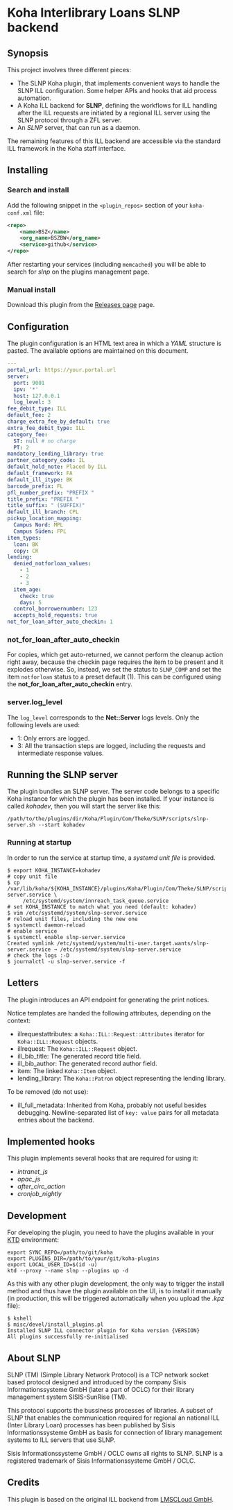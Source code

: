 # Koha Interlibrary Loans SLNP backend

## Synopsis

This project involves three different pieces:

* The SLNP Koha plugin, that implements convenient ways to handle the SLNP ILL configuration. Some
  helper APIs and hooks that aid process automation.
* A Koha ILL backend for **SLNP**, defining the workflows for ILL handling after the ILL requests
  are initiated by a regional ILL server using the SLNP protocol through a ZFL server.
* An _SLNP_ server, that can run as a daemon.

The remaining features of this ILL backend are accessible via the standard ILL framework in the Koha staff interface.

## Installing

### Search and install

Add the following snippet in the `<plugin_repos>` section of your `koha-conf.xml` file:

```xml
<repo>
    <name>BSZ</name>
    <org_name>BSZBW</org_name>
    <service>github</service>
</repo>
```

After restarting your services (including `memcached`) you will be able to search for _slnp_ on the plugins
management page.

### Manual install

Download this plugin from the [Releases page](https://github.com/BSZBW/koha-plugin-slnp-ill/releases) page.

## Configuration

The plugin configuration is an HTML text area in which a _YAML_ structure is pasted. The available options
are maintained on this document.

```yaml
---
portal_url: https://your.portal.url
server:
  port: 9001
  ipv: '*'
  host: 127.0.0.1
  log_level: 3
fee_debit_type: ILL
default_fee: 2
charge_extra_fee_by_default: true
extra_fee_debit_type: ILL
category_fee:
  ST: null # no charge
  PT: 2
mandatory_lending_library: true
partner_category_code: IL
default_hold_note: Placed by ILL
default_framework: FA
default_ill_itype: BK
barcode_prefix: FL
pfl_number_prefix: "PREFIX "
title_prefix: "PREFIX "
title_suffix: " (SUFFIX)"
default_ill_branch: CPL
pickup_location_mapping:
  Campus Nord: MPL
  Campus Süden: FPL
item_types:
  loan: BK
  copy: CR
lending:
  denied_notforloan_values:
    - 1
    - 2
    - 3
  item_age:
    check: true
    days: 5
  control_borrowernumber: 123
  accepts_hold_requests: true
not_for_loan_after_auto_checkin: 1
```

### not_for_loan_after_auto_checkin

For copies, which get auto-returned, we cannot perform the cleanup action right away,
because the checkin page requires the item to be present and it explodes otherwise. So,
instead, we set the status to `SLNP_COMP` and set the item `notforloan` status to a preset
default (1). This can be configured using the **not_for_loan_after_auto_checkin** entry.

### server.log_level

The `log_level` corresponds to the **Net::Server** logs levels. Only the following levels are used:

* 1: Only errors are logged.
* 3: All the transaction steps are logged, including the requests and intermediate response values.

## Running the SLNP server

The plugin bundles an SLNP server. The server code belongs to a specific Koha instance for which the plugin has been installed. If your instance is called _kohadev_, then you will start the server like this:

```shell
/path/to/the/plugins/dir/Koha/Plugin/Com/Theke/SLNP/scripts/slnp-server.sh --start kohadev
```

### Running at startup

In order to run the service at startup time, a _systemd unit file_ is provided.

```shell
$ export KOHA_INSTANCE=kohadev
# copy unit file
$ cp /var/lib/koha/${KOHA_INSTANCE}/plugins/Koha/Plugin/Com/Theke/SLNP/scripts/slnp-server.service \
     /etc/systemd/system/innreach_task_queue.service
# set KOHA_INSTANCE to match what you need (default: kohadev)
$ vim /etc/systemd/system/slnp-server.service
# reload unit files, including the new one
$ systemctl daemon-reload
# enable service
$ systemctl enable slnp-server.service
Created symlink /etc/systemd/system/multi-user.target.wants/slnp-server.service → /etc/systemd/system/slnp-server.service
# check the logs :-D
$ journalctl -u slnp-server.service -f

```

## Letters

The plugin introduces an API endpoint for generating the print notices.

Notice templates are handed the following attributes, depending on the context:

* illrequestattributes: a `Koha::ILL::Request::Attributes` iterator for `Koha::ILL::Request` objects.
* illrequest: The `Koha::ILL::Request` object.
* ill_bib_title: The generated record title field.
* ill_bib_author: The generated record author field.
* item: The linked `Koha::Item` object.
* lending_library: The `Koha::Patron` object representing the lending library.

To be removed (do not use):

* ill_full_metadata: Inherited from Koha, probably not useful besides debugging. Newline-separated list of `key: value` pairs for all metadata entries about the backend.

## Implemented hooks

This plugin implements several hooks that are required for using it:

* *intranet_js*
* *opac_js*
* *after_circ_action*
* *cronjob_nightly*

## Development

For developing the plugin, you need to have the plugins available in your [KTD](https://gitlab.com/koha-community/koha-testing-docker) environment:

```shell
export SYNC_REPO=/path/to/git/koha
export PLUGINS_DIR=/path/to/your/git/koha-plugins
export LOCAL_USER_ID=$(id -u)
ktd --proxy --name slnp --plugins up -d
```

As this with any other plugin development, the only way to trigger the install method
and thus have the plugin available on the UI, is to install it manually (in production,
this will be triggered automatically when you upload the _.kpz_ file):

```shell
$ kshell
$ misc/devel/install_plugins.pl
Installed SLNP ILL connector plugin for Koha version {VERSION}
All plugins successfully re-initialised
```

## About SLNP

SLNP (TM) (Simple Library Network Protocol) is a TCP network socket based protocol designed and introduced by the company Sisis Informationssysteme GmbH (later a part of OCLC) for their library management system SISIS-SunRise (TM).

This protocol supports the bussiness processes of libraries. A subset of SLNP that enables the communication required for regional an national ILL (Inter Library Loan) processes has been published by Sisis Informationssysteme GmbH as basis for connection of library management systems to ILL servers that use SLNP.

Sisis Informationssysteme GmbH / OCLC owns all rights to SLNP. SLNP is a registered trademark of Sisis Informationssysteme GmbH / OCLC.

## Credits

This plugin is based on the original ILL backend from [LMSCLoud GmbH](https://github.com/LMSCloud/ILLSLNPKoha).

